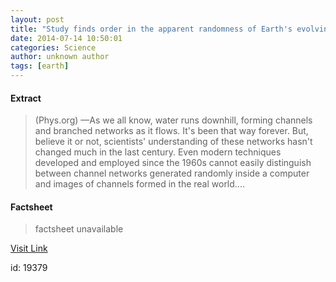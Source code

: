 ```yaml
---
layout: post
title: "Study finds order in the apparent randomness of Earth's evolving landscape"
date: 2014-07-14 10:50:01
categories: Science
author: unknown author
tags: [earth]
---
```



#### Extract
>(Phys.org) —As we all know, water runs downhill, forming channels and branched networks as it flows. It's been that way forever. But, believe it or not, scientists' understanding of these networks hasn't changed much in the last century. Even modern techniques developed and employed since the 1960s cannot easily distinguish between channel networks generated randomly inside a computer and images of channels formed in the real world....

#### Factsheet
>factsheet unavailable

[Visit Link](http://phys.org/news324536343.html)

id:   19379
